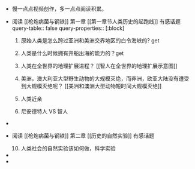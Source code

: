 - 慢一点点视频创作，多一点点阅读积累。
- 阅读 [[枪炮病菌与钢铁]] 第一章 [[第一章节人类历史的起跑线]] 有感话题
  query-table:: false
  query-properties:: [:block]
  1.  原始人类是怎么跨过亚洲和美洲交界地区的白令海峡的? get 
  2. 人类是什么时候拥有开船出海的能力的？get
  3. 人类在全世界的地理扩展进程？ [[智人在全世界的地理扩展示意图]] 
  4. 美洲，澳大利亚大型野生动物的大规模灭绝，而非洲，欧亚大陆没有遭受到大规模灭绝呢？
  [[美洲和澳洲大型动物短时间大规模灭绝]] 
  
  11. 人类近亲
  12. 尼安德特人 VS 智人
-
- 阅读 [[枪炮病菌与钢铁]] 第二章 [[历史的自然实验]] 有感话题
  
  10. 人类社会的自然实验该如何做，科学实验
-
-